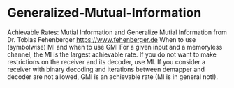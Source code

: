 # Generalized-Mutual-Information
Achievable Rates: Mutial Information and Generalize Mutial Information
from Dr. Tobias Fehenberger https://www.fehenberger.de
When to use (symbolwise) MI and when to use GMI
For a given input and a memoryless channel, the MI is the largest achievable rate. If you do not want to make restrictions on the receiver and its decoder, use MI. If you consider a receiver with binary decoding and iterations between demapper and decoder are not allowed, GMI is an achievable rate (MI is in general not!).
